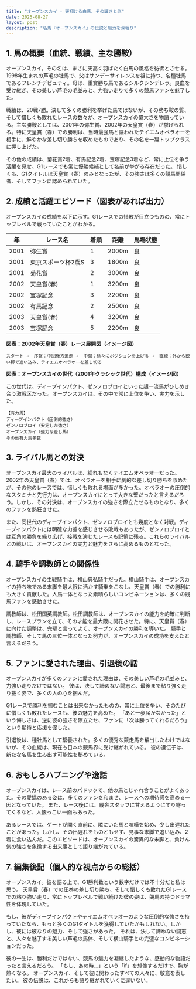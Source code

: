 ```yaml
---
title: "オープンスカイ - 天翔ける白馬、その輝きと影"
date: 2025-08-27
layout: post
description: "名馬『オープンスカイ』の伝説と魅力を深堀り"
---
```


## 1. 馬の概要（血統、戦績、主な勝鞍）

オープンスカイ。その名は、まさに天高く羽ばたく白馬の風格を彷彿とさせる。1998年生まれの芦毛の牡馬で、父はサンデーサイレンスを祖に持つ、名種牡馬であるフレンチデピュティ。母は、重賞勝ち馬であるシルクシンデレラ。良血を受け継ぎ、その美しい芦毛の毛並みと、力強い走りで多くの競馬ファンを魅了した。

戦績は、20戦7勝。決して多くの勝利を挙げた馬ではないが、その勝ち鞍の質、そして惜しくも敗れたレースの数々が、オープンスカイの偉大さを物語っている。主な勝鞍としては、2001年の弥生賞、2002年の天皇賞（春）が挙げられる。特に天皇賞（春）での勝利は、当時最強馬と謳われたテイエムオペラオーを相手に、鮮やかな差し切り勝ちを収めたものであり、その名を一躍トップクラスに押し上げた。

その他の成績は、菊花賞2着、有馬記念2着、宝塚記念3着など、常に上位を争う活躍を見せ、G1レースでも常に優勝候補として名前が挙がる存在だった。  惜しくも、G1タイトルは天皇賞（春）のみとなったが、その強さは多くの競馬関係者、そしてファンに認められていた。


## 2. 成績と活躍エピソード（図表があれば出力）

オープンスカイの成績を以下に示す。G1レースでの惜敗が目立つものの、常にトップレベルで戦っていたことがわかる。

| 年 | レース名             | 着順 | 距離 | 馬場状態 |
|---|----------------------|-----|-----|--------|
| 2001 | 弥生賞               | 1   | 2000m| 良     |
| 2001 | 東京スポーツ杯2歳S   | 3   | 1800m| 良     |
| 2001 | 菊花賞               | 2   | 3000m| 良     |
| 2002 | 天皇賞(春)           | 1   | 3200m| 良     |
| 2002 | 宝塚記念             | 3   | 2200m| 良     |
| 2002 | 有馬記念             | 2   | 2500m| 良     |
| 2003 | 天皇賞(春)           | 4   | 3200m| 良     |
| 2003 | 宝塚記念             | 5   | 2200m| 良     |


**図表：2002年天皇賞（春）レース展開図（イメージ図）**

```
スタート →  序盤：中団後方追走 →  中盤：徐々にポジションを上げる →  直線：外から鋭い脚で追い込み、テイエムオペラオーを差し切る
```

**図表：オープンスカイの世代（2001年クラシック世代）構成（イメージ図）**

この世代は、ディープインパクト、ゼンノロブロイといった超一流馬がひしめき合う激戦区だった。オープンスカイは、その中で常に上位を争い、実力を示した。

```
【有力馬】
ディープインパクト（圧倒的強さ）
ゼンノロブロイ（安定した強さ）
オープンスカイ（強力な差し馬）
その他有力馬多数
```


## 3. ライバル馬との対決

オープンスカイ最大のライバルは、紛れもなくテイエムオペラオーだった。2002年の天皇賞（春）では、オペラオーを相手に劇的な差し切り勝ちを収めたが、その他のレースでは、惜しくも敗れる場面が多かった。オペラオーの圧倒的なスタミナと先行力は、オープンスカイにとって大きな壁だったと言えるだろう。しかし、その対決は、オープンスカイの強さを際立たせるものとなり、多くのファンを熱狂させた。

また、同世代のディープインパクト、ゼンノロブロイとも幾度となく対戦。ディープインパクトには明確な力差を感じさせる敗戦もあったが、ゼンノロブロイとは互角の勝負を繰り広げ、接戦を演じたレースも記憶に残る。これらのライバルとの戦いは、オープンスカイの実力と魅力をさらに高めるものとなった。


## 4. 騎手や調教師との関係性

オープンスカイの主戦騎手は、横山典弘騎手だった。横山騎手は、オープンスカイの持ち味である末脚を最大限に活かす騎乗をこなし、天皇賞（春）での勝利にも大きく貢献した。人馬一体となった素晴らしいコンビネーションは、多くの競馬ファンを感動させた。

調教師は、松田国英調教師。松田調教師は、オープンスカイの能力を的確に判断し、レースプランを立て、その才能を最大限に開花させた。特に、天皇賞（春）に向けた調整は、完璧と言ってよく、オープンスカイの勝利を導いた。  騎手と調教師、そして馬の三位一体となった努力が、オープンスカイの成功を支えたと言えるだろう。


## 5. ファンに愛された理由、引退後の話

オープンスカイが多くのファンに愛された理由は、その美しい芦毛の毛並みと、力強い走りだけではない。  彼は、決して諦めない闘志と、最後まで粘り強く走り抜く姿で、多くの人の心を掴んだ。

G1レースで勝利を掴むことは出来なかったものの、常に上位を争い、そのたびに惜しくも敗れたレースも、彼の魅力を高めた。  「あと一歩届かなかった」という悔しさは、逆に彼の強さを際立たせ、ファンに「次は勝ってくれるだろう」という期待と応援を促した。

引退後は、種牡馬として繋養された。多くの優秀な競走馬を輩出したわけではないが、その血統は、現在も日本の競馬界に受け継がれている。  彼の遺伝子は、新たな名馬を生み出す可能性を秘めている。


## 6. おもしろハプニングや逸話

オープンスカイは、レース前のパドックで、他の馬とじゃれ合うことがよくあった。その愛嬌のある姿は、多くのファンを和ませ、レースへの期待感を高める一因となっていた。  また、レース後には、厩舎スタッフに甘えるようにすり寄ってくるなど、人懐っこい一面もあった。

あるレースでは、ゲートが開く直前に、隣にいた馬と喧嘩を始め、少し出遅れたことがあった。しかし、その出遅れをものともせず、見事な末脚で追い込み、2着に食い込んだ。このエピソードは、オープンスカイの驚異的な末脚と、負けん気の強さを象徴する出来事として語り継がれている。


## 7. 編集後記（個人的な視点からの総括）

オープンスカイ。彼を語る上で、G1勝利数という数字だけでは不十分だと私は思う。  天皇賞（春）での圧巻の差し切り勝ち、そして惜しくも敗れたG1レースでの粘り強い走り、常にトップレベルで戦い続けた彼の姿は、競馬の持つドラマ性を体現していた。

もし、彼がディープインパクトやテイエムオペラオーのような圧倒的な強さを持っていたなら、もっと多くのG1タイトルを獲得していたかもしれない。しかし、彼には彼なりの魅力、そして強さがあった。  それは、決して諦めない闘志と、人々を魅了する美しい芦毛の馬体、そして横山騎手との完璧なコンビネーションだった。

彼の一生は、勝利だけではない、競馬の魅力を凝縮したような、感動的な物語だったと言えるだろう。  「もし、あの時…」という「if」を想像するだけで、胸が熱くなる。  オープンスカイ、そして彼に関わったすべての人々に、敬意を表したい。  彼の伝説は、これからも語り継がれていくに違いない。
